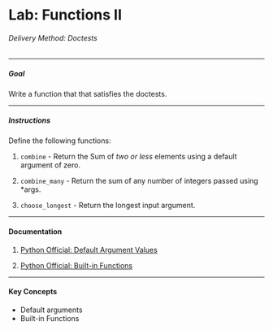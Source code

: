 # Lab: Functions II

###### Delivery Method: Doctests

--------------

##### Goal

Write a function that that satisfies the doctests.

--------------------

##### Instructions

Define the following functions:

1. `combine` - Return the Sum of _two or less_ elements using a default argument of zero.

1. `combine_many` - Return the sum of any number of integers passed using *args.

1. `choose_longest` - Return the longest input argument.


-------------------

#### Documentation

1. [Python Official: Default Argument Values](
https://docs.python.org/3.6/tutorial/controlflow.html#default-argument-values)

1. [Python Official: Built-in Functions](
https://docs.python.org/3/library/functions.html)

----------------------

#### Key Concepts

- Default arguments
- Built-in Functions

